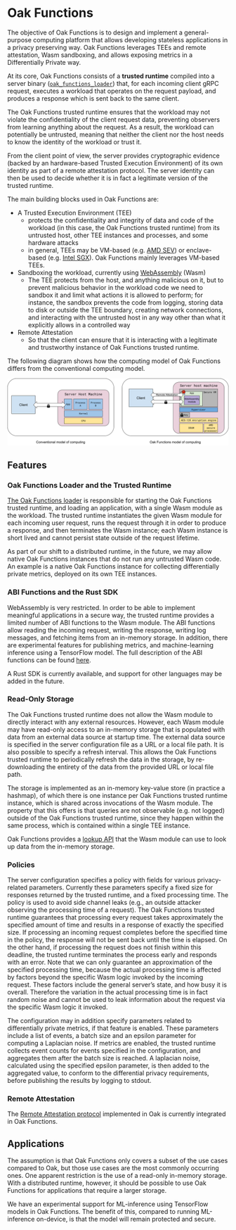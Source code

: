 # Oak Functions

The objective of Oak Functions is to design and implement a general-purpose
computing platform that allows developing stateless applications in a privacy
preserving way. Oak Functions leverages TEEs and remote attestation, Wasm
sandboxing, and allows exposing metrics in a Differentially Private way.

At its core, Oak Functions consists of a **trusted runtime** compiled into a
server binary
([`oak_functions_loader`](https://github.com/project-oak/oak/tree/main/oak_functions/loader))
that, for each incoming client gRPC request, executes a workload that operates
on the request payload, and produces a response which is sent back to the same
client.

The Oak Functions trusted runtime ensures that the workload may not violate the
confidentiality of the client request data, preventing observers from learning
anything about the request. As a result, the workload can potentially be
untrusted, meaning that neither the client nor the host needs to know the
identity of the workload or trust it.

From the client point of view, the server provides cryptographic evidence
(backed by an hardware-based Trusted Execution Environment) of its own identity
as part of a remote attestation protocol. The server identity can then be used
to decide whether it is in fact a legitimate version of the trusted runtime.

The main building blocks used in Oak Functions are:

- A Trusted Execution Environment (TEE)
  - protects the confidentiality and integrity of data and code of the workload
    (in this case, the Oak Functions trusted runtime) from its untrusted host,
    other TEE instances and processes, and some hardware attacks
  - in general, TEEs may be VM-based (e.g.
    [AMD SEV](https://developer.amd.com/sev/)) or enclave-based (e.g.
    [Intel SGX](https://www.intel.com/content/www/us/en/developer/tools/software-guard-extensions/overview.html)).
    Oak Functions mainly leverages VM-based TEEs.
- Sandboxing the workload, currently using
  [WebAssembly](https://webassembly.org/) (Wasm)
  - The TEE protects from the host, and anything malicious on it, but to prevent
    malicious behavior in the workload code we need to sandbox it and limit what
    actions it is allowed to perform; for instance, the sandbox prevents the
    code from logging, storing data to disk or outside the TEE boundary,
    creating network connections, and interacting with the untrusted host in any
    way other than what it explicitly allows in a controlled way
- Remote Attestation
  - So that the client can ensure that it is interacting with a legitimate and
    trustworthy instance of Oak Functions trusted runtime.

The following diagram shows how the computing model of Oak Functions differs
from the conventional computing model.

<!-- From: -->
<!-- https://docs.google.com/drawings/d/1ZPeJ93IkyOOJVI8CFSbEeEKn6wVozB-d6E1SekK2QyQ/edit -->
<img src="images/ComputingModel.png" width="1000">

## Features

### Oak Functions Loader and the Trusted Runtime

[The Oak Functions loader](https://project-oak.github.io/oak/oak_functions/loader)
is responsible for starting the Oak Functions trusted runtime, and loading an
application, with a single Wasm module as the workload. The trusted runtime
instantiates the given Wasm module for each incoming user request, runs the
request through it in order to produce a response, and then terminates the Wasm
instance; each Wasm instance is short lived and cannot persist state outside of
the request lifetime.

As part of our shift to a distributed runtime, in the future, we may allow
native Oak Functions instances that do not run any untrusted Wasm code. An
example is a native Oak Functions instance for collecting differentially private
metrics, deployed on its own TEE instances.

### ABI Functions and the Rust SDK

WebAssembly is very restricted. In order to be able to implement meaningful
applications in a secure way, the trusted runtime provides a limited number of
ABI functions to the Wasm module. The ABI functions allow reading the incoming
request, writing the response, writing log messages, and fetching items from an
in-memory storage. In addition, there are experimental features for publishing
metrics, and machine-learning inference using a TensorFlow model. The full
description of the ABI functions can be found
[here](https://github.com/project-oak/oak/blob/main/docs/oak_functions_abi.md).

A Rust SDK is currently available, and support for other languages may be added
in the future.

### Read-Only Storage

The Oak Functions trusted runtime does not allow the Wasm module to directly
interact with any external resources. However, each Wasm module may have
read-only access to an in-memory storage that is populated with data from an
external data source at startup time. The external data source is specified in
the server configuration file as a URL or a local file path. It is also possible
to specify a refresh interval. This allows the Oak Functions trusted runtime to
periodically refresh the data in the storage, by re-downloading the entirety of
the data from the provided URL or local file path.

The storage is implemented as an in-memory key-value store (in practice a
hashmap), of which there is one instance per Oak Functions trusted runtime
instance, which is shared across invocations of the Wasm module. The property
that this offers is that queries are not observable (e.g. not logged) outside of
the Oak Functions trusted runtime, since they happen within the same process,
which is contained within a single TEE instance.

Oak Functions provides a
[lookup API](https://github.com/project-oak/oak/blob/main/docs/oak_functions_abi.md#storage_get_item)
that the Wasm module can use to look up data from the in-memory storage.

### Policies

The server configuration specifies a policy with fields for various
privacy-related parameters. Currently these parameters specify a fixed size for
responses returned by the trusted runtime, and a fixed processing time. The
policy is used to avoid side channel leaks (e.g., an outside attacker observing
the processing time of a request). The Oak Functions trusted runtime guarantees
that processing every request takes approximately the specified amount of time
and results in a response of exactly the specified size. If processing an
incoming request completes before the specified time in the policy, the response
will not be sent back until the time is elapsed. On the other hand, if
processing the request does not finish within this deadline, the trusted runtime
terminates the process early and responds with an error. Note that we can only
guarantee an approximation of the specified processing time, because the actual
processing time is affected by factors beyond the specific Wasm logic invoked by
the incoming request. These factors include the general server’s state, and how
busy it is overall. Therefore the variation in the actual processing time is in
fact random noise and cannot be used to leak information about the request via
the specific Wasm logic it invoked.

The configuration may in addition specify parameters related to differentially
private metrics, if that feature is enabled. These parameters include a list of
events, a batch size and an epsilon parameter for computing a Laplacian noise.
If metrics are enabled, the trusted runtime collects event counts for events
specified in the configuration, and aggregates them after the batch size is
reached. A laplacian noise, calculated using the specified epsilon parameter, is
then added to the aggregated value, to conform to the differential privacy
requirements, before publishing the results by logging to stdout.

### Remote Attestation

The [Remote Attestation protocol](/docs/remote-attestation.md) implemented in
Oak is currently integrated in Oak Functions.

## Applications

The assumption is that Oak Functions only covers a subset of the use cases
compared to Oak, but those use cases are the most commonly occurring ones. One
apparent restriction is the use of a read-only in-memory storage. With a
distributed runtime, however, it should be possible to use Oak Functions for
applications that require a larger storage.

We have an experimental support for ML-inference using TensorFlow models in Oak
Functions. The benefit of this, compared to running ML-inference on-device, is
that the model will remain protected and secure.
